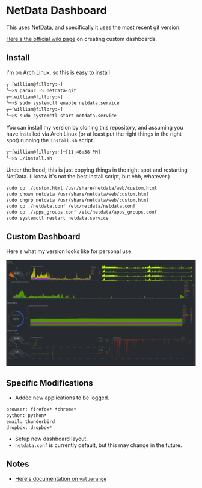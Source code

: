# NetData Dashboard

This uses [NetData](https://github.com/firehol/netdata), and specifically it
uses the most recent git version.

[Here's the official wiki
page](https://github.com/firehol/netdata/wiki/Custom-Dashboards) on creating
custom dashboards.

## Install 

I'm on Arch Linux, so this is easy to install

```bash
┬─[william@fillory:~]
╰─>$ pacaur -S netdata-git
┬─[william@fillory:~]
╰─>$ sudo systemctl enable netdata.service
┬─[william@fillory:~]
╰─>$ sudo systemctl start netdata.service
```

You can install my version by cloning this repository, and assuming you have
installed via Arch Linux (or at least put the right things in the right spot)
running the `install.sh` script.

```bash
┬─[william@fillory:~]─[11:46:38 PM]
╰─>$ ./install.sh
```

Under the hood, this is just copying things in the right spot and restarting
NetData. (I know it's not the best install script, but ehh, whatever.)

```
sudo cp ./custom.html /usr/share/netdata/web/custom.html
sudo chown netdata /usr/share/netdata/web/custom.html
sudo chgrp netdata /usr/share/netdata/web/custom.html
sudo cp ./netdata.conf /etc/netdata/netdata.conf
sudo cp ./apps_groups.conf /etc/netdata/apps_groups.conf
sudo systemctl restart netdata.service
```

## Custom Dashboard

Here's what my version looks like for personal use.

![png](./demo.png)

## Specific Modifications

* Added new applications to be logged.

```
browser: firefox* *chrome*
python: python*
email: thunderbird
dropbox: dropbox*
```

* Setup new dashboard layout.
* `netdata.conf` is currently default, but this may change in the future.

## Notes

* [Here's documentation on `valuerange`](https://github.com/firehol/netdata/issues/832)
